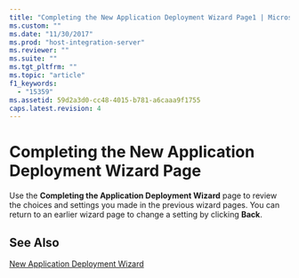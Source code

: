 ```yaml
---
title: "Completing the New Application Deployment Wizard Page1 | Microsoft Docs"
ms.custom: ""
ms.date: "11/30/2017"
ms.prod: "host-integration-server"
ms.reviewer: ""
ms.suite: ""
ms.tgt_pltfrm: ""
ms.topic: "article"
f1_keywords: 
  - "15359"
ms.assetid: 59d2a3d0-cc48-4015-b781-a6caaa9f1755
caps.latest.revision: 4
---
```

# Completing the New Application Deployment Wizard Page
Use the **Completing the Application Deployment Wizard** page to review the choices and settings you made in the previous wizard pages. You can return to an earlier wizard page to change a setting by clicking **Back**.  
  
## See Also  
 [New Application Deployment Wizard](../core/new-application-deployment-wizard2.md)